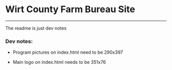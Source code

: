 # Wirt County Farm Bureau Site
-------------
 The readme is just dev notes
### Dev notes:

* Program pictures on index.html need to be 290x397

* Main logo on index.html needs to be 351x76 
